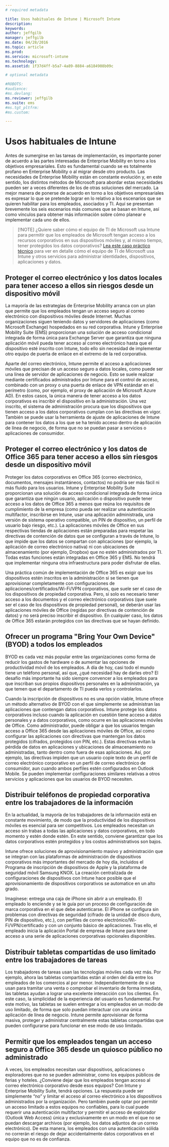 ```yaml
---
# required metadata

title: Usos habituales de Intune | Microsoft Intune
description:
keywords:
author: jeffgilb
manager: jeffgilb
ms.date: 04/28/2016
ms.topic: article
ms.prod:
ms.service: microsoft-intune
ms.technology:
ms.assetid: 1f37d4ff-b5a7-4a89-8884-a6184908b09c

# optional metadata

#ROBOTS:
#audience:
#ms.devlang:
ms.reviewer: jeffgilb
ms.suite: ems
#ms.tgt_pltfrm:
#ms.custom:

---
```


# Usos habituales de Intune

Antes de sumergirse en las tareas de implementación, es importante poner de acuerdo a las partes interesadas de Enterprise Mobility en torno a los objetivos empresariales.  Esto es fundamental cuando se es totalmente profano en Enterprise Mobility o al migrar desde otro producto.  Las necesidades de Enterprise Mobility están en constante evolución y, en este sentido, los distintos métodos de Microsoft para abordar estas necesidades pueden ser a veces diferentes de los de otras soluciones del mercado.  La mejor manera de ponerse de acuerdo en torno a los objetivos empresariales es expresar lo que se pretende lograr en lo relativo a los escenarios que se quieren habilitar para los empleados, asociados y TI.  Aquí se presentan brevemente los seis escenarios más comunes que se basan en Intune, así como vínculos para obtener más información sobre cómo planear e implementar cada uno de ellos.

>[!NOTE] ¿Quiere saber cómo el equipo de TI de Microsoft usa Intune para permitir que los empleados de Microsoft tengan acceso a los recursos corporativos en sus dispositivos móviles y, al mismo tiempo, tener protegidos los datos corporativos? [Lea este caso práctico técnico](https://www.microsoft.com/itshowcase/Article/Content/588) para ver en detalle cómo el equipo de TI de Microsoft usa Intune y otros servicios para administrar identidades, dispositivos, aplicaciones y datos.  

## Proteger el correo electrónico y los datos locales para tener acceso a ellos sin riesgos desde un dispositivo móvil
La mayoría de las estrategias de Enterprise Mobility arranca con un plan que permite que los empleados tengan un acceso seguro al correo electrónico con dispositivos móviles desde Internet. Muchas organizaciones siguen teniendo datos y servidores de aplicaciones (como Microsoft Exchange) hospedados en su red corporativa. Intune y Enterprise Mobility Suite (EMS) proporcionan una solución de acceso condicional integrada de forma única para Exchange Server que garantiza que ninguna aplicación móvil pueda tener acceso al correo electrónico hasta que el dispositivo esté inscrito con Intune, todo ello sin necesidad de implementar otro equipo de puerta de enlace en el extremo de la red corporativa.

Aparte del correo electrónico, Intune permite el acceso a aplicaciones móviles que precisan de un acceso seguro a datos locales, como puede ser una línea de servidor de aplicaciones de negocio.  Esto se suele realizar mediante certificados administrados por Intune para el control de acceso, combinado con un proxy o una puerta de enlace de VPN estándar en el perímetro (como, por ejemplo, el proxy de aplicación de Microsoft Azure AD).  En estos casos, la única manera de tener acceso a los datos corporativos es inscribir el dispositivo en la administración.  Una vez inscrito, el sistema de administración procura que los dispositivos que tienen acceso a los datos corporativos cumplan con las directivas en vigor.  También se puede usar la herramienta de ajuste de aplicaciones de Intune para contener los datos a los que se ha tenido acceso dentro de aplicación de línea de negocio, de forma que no se puedan pasar a servicios o aplicaciones de consumidor.

<!-- Learn more about how to plan and deploy Intune to help secure on-premises email and data. -->

## Proteger el correo electrónico y los datos de Office 365 para tener acceso a ellos sin riesgos desde un dispositivo móvil
Proteger los datos corporativos en Office 365 (correo electrónico, documentos, mensajes instantáneos, contactos) no podría ser más fácil ni más fluido para los usuarios. Intune y Enterprise Mobility Suite proporcionan una solución de acceso condicional integrada de forma única que garantiza que ningún usuario, aplicación o dispositivo puede tener acceso a los datos de Office 365 a menos que reúna los requisitos de cumplimiento de la empresa (como pueda ser realizar una autenticación multifactor, inscribirse en Intune, usar una aplicación administrada, una versión de sistema operativo compatible, un PIN de dispositivo, un perfil de usuario bajo riesgo, etc.). La aplicaciones móviles de Office en sus respectivas tiendas de aplicaciones están preparadas para respetar las directivas de contención de datos que se configuran a través de Intune, lo que impide que los datos se compartan con aplicaciones (por ejemplo, la aplicación de correo electrónico nativa) ni con ubicaciones de almacenamiento (por ejemplo, Dropbox) que no estén administrados por TI.  Todas estas funciones están integradas en Office 365 y EMS.  No tendrá que implementar ninguna otra infraestructura para poder disfrutar de ellas.

Una práctica común de implementación de Office 365 es exigir que los dispositivos estén inscritos en la administración si se tienen que aprovisionar completamente con configuraciones de aplicaciones/certificados/Wi-Fi/VPN corporativos, que suele ser el caso de los dispositivos de propiedad corporativa.  Pero, si solo es necesario tener acceso a los documentos y el correo electrónico corporativos (que suele ser el caso de los dispositivos de propiedad personal), se deberán usar las aplicaciones móviles de Office (regidas por directivas de contención de datos) y no será preciso inscribir el dispositivo.  En cualquier caso, los datos de Office 365 estarán protegidos con las directivas que se hayan definido.

<!-- Learn more about how to plan and deploy Intune to help secure Office 365 email and data. -->

## Ofrecer un programa "Bring Your Own Device" (BYOD) a todos los empleados
BYOD es cada vez más popular entre las organizaciones como forma de reducir los gastos de hardware o de aumentar las opciones de productividad móvil de los empleados. A día de hoy, casi todo el mundo tiene un teléfono personal, así que, ¿qué necesidad hay de darles otro? El desafío más importante ha sido siempre convencer a los empleados para que inscriban sus propios dispositivos personales en la administración, ya que temen que el departamento de TI pueda verlos y controlarlos.  

Cuando la inscripción de dispositivos no es una opción viable, Intune ofrece un método alternativo de BYOD con el que simplemente se administran las aplicaciones que contengan datos corporativos.  Intune protege los datos corporativos incluso cuando la aplicación en cuestión tiene acceso a datos personales y a datos corporativos, como ocurre en las aplicaciones móviles de Office.  Como administrador, puede obligar a que los usuarios tengan acceso a Office 365 desde las aplicaciones móviles de Office, así como configurar las aplicaciones con directivas que mantengan los datos protegidos (cifrados, protegidos con PIN, etc.).  Estas directivas evitan la pérdida de datos en aplicaciones y ubicaciones de almacenamiento no administradas, tanto dentro como fuera de esas aplicaciones.  Así, por ejemplo, las directivas impiden que un usuario copie texto de un perfil de correo electrónico corporativo en un perfil de correo electrónico de consumidor, aun cuando ambos perfiles estén configurados en Outlook Mobile.  Se pueden implementar configuraciones similares relativas a otros servicios y aplicaciones que los usuarios de BYOD necesiten.

<!-- Learn more about how to plan and deploy Intune to support BYOD.-->

## Distribuir teléfonos de propiedad corporativa entre los trabajadores de la información
En la actualidad, la mayoría de los trabajadores de la información está en constante movimiento, de modo que la productividad de los dispositivos móviles es esencial para ser competitivos.  Los empleados necesitan un acceso sin trabas a todas las aplicaciones y datos corporativos, en todo momento y estén donde estén.  En este sentido, conviene garantizar que los datos corporativos estén protegidos y los costos administrativos son bajos.  

Intune ofrece soluciones de aprovisionamiento masivo y administración que se integran con las plataformas de administración de dispositivos corporativos más importantes del mercado de hoy día, incluidos el Programa de inscripción de dispositivos de Apple y la plataforma de seguridad móvil Samsung KNOX.  La creación centralizada de configuraciones de dispositivos con Intune hace posible que el aprovisionamiento de dispositivos corporativos se automatice en un alto grado.  

Imagínese: entrega una caja de iPhone sin abrir a un empleado. El empleado lo enciende y se le guía por un proceso de configuración de marca corporativa en el que debe autenticarse. El iPhone se configura sin problemas con directivas de seguridad (cifrado de la unidad de disco duro, PIN de dispositivo, etc.), con perfiles de correo electrónico/Wi-Fi/VPN/certificado y con un conjunto básico de aplicaciones. Tras ello, el empleado inicia la aplicación Portal de empresa de Intune para tener acceso a una serie de aplicaciones corporativas opcionales disponibles.

<!-- Learn more about how to plan and deploy Intune to support corporate owned devices. -->

## Distribuir tabletas compartidas de uso limitado entre los trabajadores de tareas
Los trabajadores de tareas usan las tecnologías móviles cada vez más.  Por ejemplo, ahora las tabletas compartidas están al orden del día entre los empleados de los comercios al por menor.  Independientemente de si se usan para tramitar una venta o comprobar el inventario de forma inmediata, las tabletas ayudan a lograr una excelente interacción con los clientes.  En este caso, la simplicidad de la experiencia del usuario es fundamental.  Por este motivo, las tabletas se suelen entregar a los empleados en un modo de uso limitado, de forma que solo puedan interactuar con una única aplicación de línea de negocio.  Intune permite aprovisionar de forma masiva, proteger y administrar centralmente estas tabletas compartidas que pueden configurarse para funcionar en ese modo de uso limitado.

<!-- Learn more about how to plan and deploy Intune to support shared tablets. -->

## Permitir que los empleados tengan un acceso seguro a Office 365 desde un quiosco público no administrado
A veces, los empleados necesitan usar dispositivos, aplicaciones o exploradores que no se pueden administrar, como los equipos públicos de ferias y hoteles.  ¿Conviene dejar que los empleados tengan acceso al correo electrónico corporativo desde esos equipos?  Con Intune y Enterprise Mobility Suite, tendrá opciones.  La respuesta puede ser simplemente “no” y limitar el acceso al correo electrónico a los dispositivos administrados por la organización.  Pero también puede optar por permitir un acceso limitado a estos equipos no confiables, para lo cual puede requerir una autenticación multifactor y permitir el acceso de explorador (Outlook Web Access) única y exclusivamente en un modo en el que no se puedan descargar archivos (por ejemplo, los datos adjuntos de un correo electrónico).  De esta manera, los empleados con una autenticación sólida no correrán el riesgo de dejar accidentalmente datos corporativos en el equipo que no es de confianza.

<!-- Learn more about how to plan and deploy Intune to support kiosks. -->


<!--HONumber=May16_HO1-->


